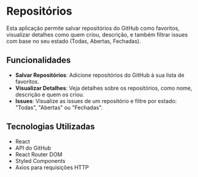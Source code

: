 # Repositórios

Esta aplicação permite salvar repositórios do GitHub como favoritos, visualizar detalhes como quem criou, descrição, e também filtrar issues com base no seu estado (Todas, Abertas, Fechadas).

## Funcionalidades

- **Salvar Repositórios**: Adicione repositórios do GitHub à sua lista de favoritos.
- **Visualizar Detalhes**: Veja detalhes sobre os repositórios, como nome, descrição e quem os criou.
- **Issues**: Visualize as issues de um repositório e filtre por estado: "Todas", "Abertas" ou "Fechadas".
  
## Tecnologias Utilizadas

- React
- API do GitHub
- React Router DOM
- Styled Components
- Axios para requisições HTTP
